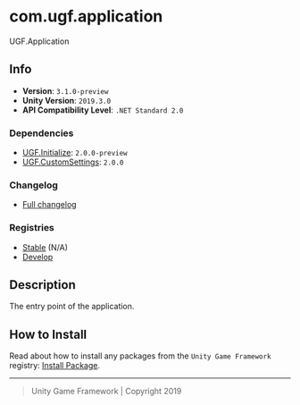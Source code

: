 # com.ugf.application

UGF.Application

## Info

- **Version**: `3.1.0-preview`
- **Unity Version**: `2019.3.0`
- **API Compatibility Level**: `.NET Standard 2.0`

### Dependencies

- [UGF.Initialize](https://github.com/unity-game-framework/ugf-initialize): `2.0.0-preview`
- [UGF.CustomSettings](https://github.com/unity-game-framework/ugf-customsettings): `2.0.0`

### Changelog

- [Full changelog][1]

### Registries

- [Stable][2] (N/A)
- [Develop][3]

## Description

The entry point of the application.

## How to Install

Read about how to install any packages from the `Unity Game Framework` registry: [Install Package][4].

---
> Unity Game Framework | Copyright 2019

[1]: changelog.md
[2]: https://bintray.com/unity-game-framework/stable/com.ugf.application
[3]: https://bintray.com/unity-game-framework/dev/com.ugf.application
[4]: https://github.com/unity-game-framework/ugf-documentation/wiki/Install-Package
